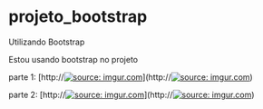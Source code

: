 # projeto_bootstrap
Utilizando Bootstrap

Estou usando bootstrap no projeto


parte 1: [http://<a href="https://imgur.com/cI1ilkw"><img src="https://i.imgur.com/cI1ilkw.png" title="source: imgur.com" /></a>](http://<a href="https://imgur.com/cI1ilkw"><img src="https://i.imgur.com/cI1ilkw.png" title="source: imgur.com" /></a>)


parte 2: [http://<a href="https://imgur.com/oXuYh7e"><img src="https://i.imgur.com/oXuYh7e.png" title="source: imgur.com" /></a>](http://<a href="https://imgur.com/oXuYh7e"><img src="https://i.imgur.com/oXuYh7e.png" title="source: imgur.com" /></a>)
